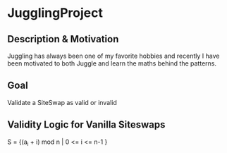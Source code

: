 # JugglingProject
## Description & Motivation
Juggling has always been one of my favorite hobbies and recently I have been motivated to both Juggle and learn the maths behind the patterns. 
## Goal 
Validate a SiteSwap as valid or invalid
## Validity Logic for Vanilla Siteswaps
S = {(a<sub>i</sub> + i) mod n | 0 <= i <= n-1 }
